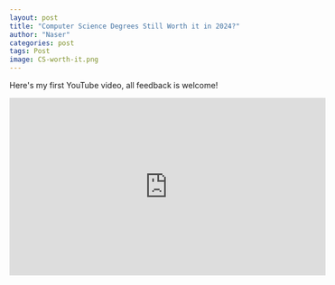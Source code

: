 ```yaml
---
layout: post
title: "Computer Science Degrees Still Worth it in 2024?"
author: "Naser"
categories: post
tags: Post
image: CS-worth-it.png
---
```


Here's my first YouTube video, all feedback is welcome!


<iframe width="560" height="315" src="https://www.youtube.com/embed/bnlGP4zMq9U?si=YbY5-yVUbadlR7b-" title="YouTube video player" frameborder="0" allow="accelerometer; autoplay; clipboard-write; encrypted-media; gyroscope; picture-in-picture; web-share" referrerpolicy="strict-origin-when-cross-origin" allowfullscreen></iframe>
